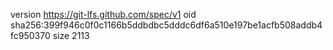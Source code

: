version https://git-lfs.github.com/spec/v1
oid sha256:399f946c0f0c1166b5ddbdbc5dddc6df6a510e197be1acfb508addb4fc950370
size 2113
